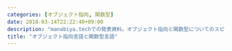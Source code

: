 ```yaml
---
categories: [オブジェクト指向, 関数型]
date: 2018-03-14T22:22:40+09:00
description: "manabiya.techでの発表資料。オブジェクト指向と関数型についてのスピリチュアルな話"
title: "オブジェクト指向言語と関数型言語"
---
```

<section data-markdown
    data-separator="\n===\n"
    data-vertical="\n---\n"
    data-notes="^Note:">
<script type="text/template">

# はじめに
----------

* 椅子のキーストラップは是非お持ち帰り下さい
* 主にプログラミング言語を1つ覚えたくらいの人を対象にしています
* トークで40分全部使い切る予定なので質問はこのあとの職員室でお願いします
* たまに細かい話が出てきますがスルーして下さい
  + 主に重箱の角をつつく人への対策です

===

<h1>
オブジェクト指向言語  
と  
関数型言語
</h1>

----------------

[MANABIYA](https://manabiya.tech/) 2日目5時間目@ギャラリーB  
[#manabiya](https://twitter.com/search?src=typd&q=%23manabiya&lang=ja)

<!-- .slide: class="center" -->
===
# About Me
---------
![κeenのアイコン](/images/kappa.png) <!-- .element: style="position:absolute;right:0;z-index:-1" width="20%" -->

 * κeen
 * [@blackenedgold](https://twitter.com/blackenedgold)
 * Github: [KeenS](https://github.com/KeenS)
 * [Idein Inc.](https://idein.jp/)のエンジニア
 * 言語処理系を作るのが好き
 * 仕事での経験: Java, Scala, Rust
 * 趣味: C, Common Lisp, Standard ML, Rust

===

# 話すこと
--------

* オブジェクト指向/関数型"プログラミング"とはパラダイムのことだよ
* オブジェクト指向/関数型"言語"とはそのパラダイムを支援する言語のことだよ
* 言語とパラダイムの区別を明確に！

===

# 理想のソフトウェア
-------------------

* 変更に強いソフトウェア
* バグの少ないソフトウェア
* 凝集度を高めて結合度を低めたい
  + 似たようなものは同じところに
  + 互いの依存関係を減らす
* 理想のソフトウェアを作るには？

===

# パラダイム
-----------

* [Wikipedia](https://ja.wikipedia.org/wiki/%E3%83%97%E3%83%AD%E3%82%B0%E3%83%A9%E3%83%9F%E3%83%B3%E3%82%B0%E3%83%91%E3%83%A9%E3%83%80%E3%82%A4%E3%83%A0)
* プログラミングにおける思考のフレームワーク
  + 一貫性の取れた設計
  + 組み合わせたときの相性の良さ
  + 一度理解するとその後の学習コストが下がる
* 特定の言語に依存しない概念
* ある程度成功しやすい手法のパターン化

===

# 色々なパラダイム
------------------

* 手続き型 - プログラムとは機械の操作の記述だ
* オブジェクト指向 - プログラムとはオブジェクト間のメッセージのやりとりだ
* 関数型 - プログラムとは計算だ
* 論理型 - ...
* などなど

===

# 複数のパラダイムを知ろう<!-- .element: style="font-size: calc(var(--title-font-size) * 0.8)"-->
----------------------------


[<img src="/images/manabiya/9_langs.png" alt="いま学ぶべき第二のプログラミング言語はコレだ！ 未来のために挑戦したい9つの言語とその理由" width="320px">](https://employment.en-japan.com/engineerhub/entry/2017/05/19/110000)<!-- .element: style="float:left;"  -->

> 「ハンマーしか持っていなかったら、なんでも釘に見える」という戒めがありますが、第二言語を学ぶことは、まさにハンマー以外の道具を持つことだといえます。

===
# オブジェクト指向プログラミング と 関数型プログラミング <!-- .element: style="font-size: calc(var(--title-font-size) * 0.7)"-->
----------

* 何故この２つのパラダイム？
  + → よく使われるパラダイム2つ
* 片方しか経験ない人はもう片方も学んでみよう
  + パラダイムが違うので最初は馴れない
  + コツは過去の成功体験を捨てること
    - パラダイムが違うと作法も違う
* ベタな手続き型プログラミングよりいいコードを書きたい

===
# 参考図書
----------

[<img src="http://image.gihyo.co.jp/assets/images/cover/2016/9784774183619.jpg" alt="オブジェクト指向設計実践ガイド" width="100%">](http://gihyo.jp/book/2016/978-4-7741-8361-9) <!-- .element: style="float:left;width:45%;"-->
[<img src="http://image.gihyo.co.jp/assets/images/cover/2016/9784774183909.jpg" alt="関数プログラミング実践入門" width="100%">](http://gihyo.jp/book/2016/978-4-7741-8390-9)     <!-- .element: style="float:right;width:45%;"-->

===

# OOPって？
----------------------
**オブジェクト** 同士の **メッセージング** によるプログラミング手法

* コード同士の依存関係を上手く管理したい
* 依存関係を上手く扱うことで変更に強いソフトウェアへ
  * [DDD](https://ja.wikipedia.org/wiki/%E3%83%89%E3%83%A1%E3%82%A4%E3%83%B3%E9%A7%86%E5%8B%95%E8%A8%AD%E8%A8%88)などの設計手法
* コードの分割
* コードの再利用

===

# FPって？
--------------------
**副作用** を出来るだけ使わないプログラミング手法[※](https://twitter.com/esumii/status/638591159518887936)

* 副作用 = 計算以外のもの
  + 破壊的変更、出入力など(深入りするとややこしい)
* 状態を排除→文脈に依存しないコードへ
  * 読みやすくなる
  * バグが少なくなる
* コードの分割と合成


===

# 何が違うの？
------------

<table style="width:100%">
<tr style="border-bottom: solid 3px #000"><th style="border-right: solid 3px #000"></th><th>OOP</th><th>FP</th></tr>
<tr><th style="border-right: solid 3px #000">状態</th><td>隠蔽</td><td>排除</td></tr>
<tr><th style="border-right: solid 3px #000">誰が</th><td>オブジェクト</td><td>関数</td></tr>
<tr><th style="border-right: solid 3px #000">対象</th><td>メッセージ</td><td>データ</td></tr>
<tr><th style="border-right: solid 3px #000">抽象</th><td>データ</td><td>処理</td></tr>
</table>


===
# 手続き的(自然言語)
-------------------------

入力: `array` - 配列,  `n` - 配列の長さ  
出力: `array`の要素の合計

1. `sum = 0`, `i=0` とする
2. もし`i` が`n`未満なら4へ飛ぶ
3. 7へ飛ぶ
4. `sum`に`array`の`i`番目を足したものを`sum`に代入
5. `i`をインクリメント
6. 2へ飛ぶ
7. `sum`を返す

===

# 手続き的(C言語)
----------------

``` c
int
procedual_sum(const int array[], size_t n)
{
  int sum = 0;

  for(size_t i = 0; i < n; i++) {
    sum += array[i];
  }

  return sum;
}
```
===

# OOP的発想
----------

* データの中身を列挙するオブジェクト(イテレータ)を用意しよう
  + イテレータはデータにメッセージを送って取得しよう
* イテレータにメッセージを送って要素を取得しよう
* イテレータがあればデータの実装に依存しなくなるな

===
# イメージ

<img src="/images/manabiya/object.png" width="100%" height="100%">


===

# OOPコード例(C言語)
-------------------

``` c
struct iterable {
  struct iter *(*iter)(const struct iterable *);
  void (*fin)(struct iterable *);
};

struct iter {
  int (*next)(struct iter *);
  bool (*has_next)(const struct iter *);
  void (*fin)(struct iter *);
};

int
objective_sum(const struct iterable *data)
{
  int sum = 0;
  struct iter *iter = data->iter(data);
  while (iter->has_next(iter)) {
    sum += iter->next(iter);
  }
  iter->fin(iter);

  return sum;
}
```

===
# 実装イメージ

<img src="/images/manabiya/object_impl.png" width="100%" height="100%">


===
# OOPコード例(C言語) 実装<!-- .element: style="font-size: calc(var(--title-font-size) * 0.8)"-->
-------------------

``` c++
struct array_list {
  struct iterable super;
  int (*get)(const struct array_list *, size_t i);
  size_t (*len)(const struct array_list *);
  int *inner;
  size_t n;
};


struct array_list_iter {
  struct iter super;
  const struct array_list *array;
  size_t i;
};

struct iter *array_list_iter(const struct iterable *);

void array_list_fin(struct iterable *);
int array_list_get(const struct array_list *, size_t);
size_t array_list_len(const struct array_list *);

struct array_list_iter *array_list_iter_new(const struct array_list *);
void array_list_iter_fin(struct iter *);
int array_list_iter_next(struct iter *);
bool array_list_iter_has_next(const struct iter *);


struct array_list *
array_list_new(int *inner, size_t n)
{
  struct array_list *array = (struct array_list *)malloc(sizeof(struct array_list));
  if (! array) {
    return array;
  }

  array->super.iter = array_list_iter;
  array->super.fin = array_list_fin;
  array->get = array_list_get;
  array->len = array_list_len;
  array->inner = inner;
  array->n = n;

  return array;
}

void
array_list_fin(struct iterable *super)
{
  struct array_list *self = (struct array_list *) super;
  free(self);
}

struct iter *
array_list_iter(const struct iterable *super)
{
  struct array_list *self = (struct array_list *) super;

  return (struct iter *)array_list_iter_new(self);
}

int
array_list_get(const struct array_list *self, size_t i)
{
  return self->inner[i];
}

size_t
array_list_len(const struct array_list *self)
{
  return self->n;
}


struct array_list_iter *
array_list_iter_new(const struct array_list *array)
{
  struct array_list_iter *iter = malloc(sizeof(struct array_list_iter));
  if (! iter) {
    return iter;
  }

  iter->array = array;
  iter->i = 0;
  iter->super.fin = array_list_iter_fin;
  iter->super.next = array_list_iter_next;
  iter->super.has_next = array_list_iter_has_next;

  return iter;

}

void
array_list_iter_fin(struct iter *super)
{
  struct array_list_iter *self = (struct array_list_iter *)super;
  free(self);
}

int
array_list_iter_next(struct iter *super)
{
  struct array_list_iter *self = (struct array_list_iter *)super;
  int ret = self->array->get(self->array, self->i);

  self->i++;

  return ret;
}
```

===
# OOPコードの特徴
-----

* オブジェクトにメッセージを送ってループを書いた
  + オブジェクト = `iter`
  + メッセージ = `has_next`、`next`
* インターフェースと実装を分離してコードを書いた
  + インターフェース = `iterable`、`iter`
  + 実装 = `array_list`、`array_list_iter`
* データの中身を知らなくてもコードを書けた
  + 木構造や辞書などにも適用できる
* 具体的実装がなくてもコードを書けた
  + コードの分割ができる

===

# FP的発想
----------

* 配列の中身の合計を求める式を立てよう
* 計算を一般化して汎用性をあげよう
* それをプログラムとして書き下そう

===
# FP的記述
----------

\\\[
\begin{align}
S\_0 &= 0 \\\\
S\_n &= S\_{n-1} + arr[n - 1]
\end{align}
\\\]


===
# FP的記述
----------

\\\[
\begin{align}
S\_0 &= init \\\\
S\_n &= f(S\_{n-1}, arr[n - 1])
\end{align}
\\\]

===
# FPコード例(C言語)
-------------------

``` c++
int
reduce(const int array[], const size_t n, const int init, int(*f)(const int, const int))
{
  if (n == 0) {
    return init;
  } else {
    return f(reduce(array, n - 1, init, f), array[n - 1]);
  }
}


int
add(const int x, const int y)
{
  return x + y;
}

int
functional_sum(const int array[], const size_t n)
{
  return reduce(array, n, 0, add);
}
```

===

# FP的コードの特徴
----------------

* ループと中身に分解してコードを書いた
  + ループ = `for文` → `reduce`
  + 中身 = `sum += array[i]` → `add`
  + 制御構造を関数にできた
* 副作用(変数の更新)を行わずにコードを書いた
* 宣言的になった

===
# OOPコードの問題点
----------------
* メッセージパッシングの書き方が冗長
  ```
  obj->msg(obj)
  ```
* 普通のコードより遅そう
  + 毎回関数ポインタ経由でメッセージ
  + ことある毎にオブジェクトを作る
    - 今回は余計にイテレータオブジェクトを作った
* `int`と`+`はオブジェクトとメッセージになってない
  + 設計の一貫性がとれてない
* メッセージ増やすとデータサイズが増えそう

===
# FPコードの問題点
---------------

* 余計な関数定義が増える
  + 足し算するための`add`関数を定義した
* データに依存したコードになっている
  + 他のデータ型に対して適用できない
* 副作用を使わない
  + 機械の操作とは大分違う
* 一般には毎回データのコピーが発生する
  + 今回の例では運良く`int`しかコピーしなかった

===

# 問題の解決案
--------------
言語による<!-- .element: class="fragment" data-fragment-index="1" -->

* 対象にしているものが広すぎる<!-- .element: class="fragment" data-fragment-index="2" -->
* 具体的な言語抜きに語っても意味がない<!-- .element: class="fragment" data-fragment-index="2" -->

===
そのまえに

# XXX言語とは
------------

[関数型プログラミングの今昔](https://www.slideshare.net/ksknac/120901fp-key)
* オブジェクト指向(プログラミングを支援する)言語
* 関数型(プログラミングを支援する)言語
* マルチパラダイム言語もある
  + 複数のプログラミングパラダイムを支援
  + それらを混ぜて使うことも

===
# OOP言語色々
---------------------
* メソッド呼び出し構文があればOOPを支援(?)
  + `obj->msg(obj)` → `obj.msg()`
* クラスベース
  + Ruby Java C# Python C++ ...
  + 単一継承/多重継承の違いも
* プロトタイプベース
  + Smalltalk JS ...
* その他
  + go rust ...


===

# クラスベースの特徴
---------------------
* メッセージはクラスが知っている
  + メッセージを増やしてもオブジェクトは肥大化しない
* クラス継承によるインターフェースと実装の再利用
  + ある意味では親と子の密結合
* リスコフの置換則
  + 親クラスはいつでもサブクラスに置き換えられるべき
* 差分プログラミングをするとスパゲッティコードになる

> 「オブジェクトの階層構造をコストとして払う代わりに、メッセージの移譲は無料で手に入れられる」

===

<img src="/images/manabiya/class_method.png" width="100%" height="100%">

===
抽象の境界と差分プログラミングとスパゲッティコード

<img src="/images/manabiya/abstract.png" width="100%" height="100%">

===
抽象の境界と差分プログラミングとスパゲッティコード

<img src="/images/manabiya/bad_abstract.png" width="100%" height="100%">


===
# Javaの特徴
------
* クラスベース単一継承
* 抽象クラスやインターフェースによる抽象化
* プリミティブ型はオブジェクトじゃない
* 遅くならない工夫
  + → 実行しながら高速化
  + → メモリ管理の改善
* 割とクラスの機能が強い
  + クラスが名前空間も兼任
  + スタンドアロンな関数が書けない（かった）
  + コールバックには無名クラスとか

===
# Javaのコード例
------

``` java
abstract class Figure {
  void draw() {}
  abstract void move(int dx, int dy);
}

class Triangle extends Figure {
  Point a;
  Point b;
  Point c;

  @Override
  void draw() {
    drawLine(a, b);
    drawLine(b, c);
    drawLine(c, a);
  }

  @Override
  void move(int dx, int dy) {
    a.move(dx, dy);
    b.move(dx, dy);
    c.move(dx, dy);
  }

  void drawLine(Point from, Point to) {}

  class Point {
    int x;
    int y;

    void move(int dx, int dy) {
      x += dx;
      y += dy;
    }
  }
}
```

===
# Javaのコード例について<!-- .element: style="font-size: calc(var(--title-font-size) * 0.9)"-->
------

* 設計は難しい
* `drawLine` はだれが持つべき？
  + `drawLine` ってTriangleだけのものじゃないよね
  + 本来は `new Line().draw()` では？
  + でも毎回オブジェクト作るの？
* `ColoredTriangle` を作ろうとしたらどうする？
  + `drawLine` をオーバーライドする？
  + `new ColoredLine` にする？

===
# Rubyの特徴
-------

* クラスベース単一継承
* 生産性を重視した設計
* 数値や`+`などもオブジェクト/メソッド
* ダックタイピング
  + メッセージに応答すればなんでもいい
* クラスだけでなくモジュールも
  * mix-in
* クラスの権限がそんなに強くない
  + オープンクラス

===

# Rubyらしさ(主観)
-----------
* for文なしでの繰り返し
  + ブロック構文

``` ruby
(1..10).each{|i| puts i}
```

* [ActiveSupport](https://railsguides.jp/active_support_core_extensions.html#time)による数値の拡張など
  + オープンクラス 数値もオブジェクト `+`もメソッド

```ruby
1.week - 2.days
```

===
# Goの特徴
----------

* メソッド呼び出し構文がある
* クラスや継承はない
  + 代わりにインターフェースとインクルードがある

===

# 関数型言語色々
---------------
* ML系
 + SML
 + OCaml
 + F#
* Haskell系
 + Haskell (GHC)
 + Agda
 + Idris
* Erlang
* Lisp系
  + Clojure

<!-- .slide: style="font-size:calc(var(--base-font-size) * 0.9)" -->

===
# ありがちな機能
---------------
* 破壊的変更できないorあまりしない
* 関数の便利な扱い
  + 無名関数
  + 演算子も関数
  + 関数合成
  + 高階関数
  + カリー化(関数を返す関数)
* ※「関数型 = Haskell」はHaskellプログラマの麻疹

===
# 便利な関数の扱い
-----------------
* 高階関数 演算子も関数 関数合成

``` sml
val sum = List.foldl op+ 0;
```

``` standard-ml
val inner_product = List.foldl op+ 0 o List.map op* o ListPair.zip;
inner_product ([1, 2, 3], [1, 2, 3]); (* => 14 *)
```

* カリー化

``` standard-ml
fun findManabiya list = List.find (String.isPrefix "manabiya") list
val findManabiya = List.find (String.isPrefix "manabiya")
```

* 無名関数

``` standard-ml
String.tokens (fn c => c = #" " orelse c = #"\n")
```
===
# データコピーの話
------------------

* リストを2回コピーしてるけど遅くない？

``` standard-ml
fun inner_product l1 = let
  val l2 = ListPair.zip l1
  val l3 = List.map op* l2
in
  List.foldl op+ 0 l3
end
```

* もうちょっと一般に世の中のアルゴリズムを実装すると遅くない？

<!-- .slide: style="font-size:calc(var(--base-font-size) * 0.9)" -->

===

# データコピーの話
------------------

* リストを2回コピーしてるけど遅くない？
  + 言語による
  + [1倍〜100倍遅い](https://gist.github.com/KeenS/35345a4661dc696f467abd2de830568d)
    - 関数型言語に向いたGCアルゴリズムの採用
    - 最適化で消せる
* もうちょっと一般に世の中のアルゴリズムを実装すると遅くない？
  + A1. 遅い部分は諦めて副作用を使う
  + A2. 関数型向きデータ構造/アルゴリズムを使う
     - [純粋関数型データ構造](http://asciidwango.jp/post/160831986220/%E7%B4%94%E7%B2%8B%E9%96%A2%E6%95%B0%E5%9E%8B%E3%83%87%E3%83%BC%E3%82%BF%E6%A7%8B%E9%80%A0)
     - [関数プログラミング 珠玉のアルゴリズムデザイン](http://shop.ohmsha.co.jp/shopdetail/000000004066/)

<!-- .slide: style="font-size:calc(var(--base-font-size) * 0.9)" -->

===

# Clojureの特徴
---------------

* デフォルトイミュータブルなLisp方言
* イミュータブルHashMap/Set
  + イミュータブルだけどデータを全部コピーする訳ではない
  + [HAMT](https://en.wikipedia.org/wiki/Hash_array_mapped_trie)

``` clojure
(aoosc {:name "κeen"} :age 25)
  ; ->{:age 25, :name "κeen"}
```

* 並列プログラミングに強い
  + データ競合が起きない

===

# SMLの特徴
------
* 強い静的型付
* 普通に破壊的変更あるよ
* モジュールによるカプセル化
* ファンクタによる依存の注入

===

# SMLのコード例
------
* モジュールによるカプセル化
  + データに対する操作を一箇所に集めるのは変わらない

``` standard-ml
structure MyList: sig
              type t
              val len: t -> int
              val get: t -> int -> int
          end = struct
    type t = int list
    val len = List.length
    fun get (x::xs) 0 = x
      | get (x::xs) n = get xs (n-1)
end

```

===
# SMLのコード例
------
* ファンクタによる依存の注入

``` standard-ml
functor Make(Foldable: sig
                 type 'a t
                 val fold: ('a * 'b -> 'b) -> 'b -> 'a t -> 'b
             end) = struct
    val sum = Foldable.fold op+ 0
end
```

===
# Haskell(GHC)の特徴
----------
* 強い静的型付け
* 強力な型システム
* 型クラスによるデータ抽象
* 純粋
  + 破壊的変更とIOを基本許さない
  + 全て式になる
    - 雑にいうとセミコロンなしでプログラミングする
  + 入力からのみ出力が決まる → 型をみたら関数の使い方が大体分かる
* 遅延評価
  + 必要になるまで値を計算しない
    - 評価の順番も変わる
  + 純粋なのでプログラムの結果は変わらない
    - (細かいことを言うと無限ループの挙動が違うけど)

<!-- .slide: style="font-size:calc(var(--base-font-size) * 0.8)" -->

===
# Haskell(GHC)のコード例<!-- .element: style="font-size: calc(var(--title-font-size) * 0.8)"-->
----------

* 型クラスによるデータ抽象

``` haskell
{-# LANGUAGE NamedFieldPuns #-}

class Drawable a where
  draw :: a -> ()

class Movable a where
  move :: a -> (Int, Int) -> a


data Point = Point Int Int
  deriving Show

instance Movable Point where
  move (Point x y) (dx, dy) = Point (x + dx) (y + dy)

data Triangle = Triangle {
  a:: Point,
  b:: Point,
  c:: Point
}
  deriving Show

instance Drawable Triangle where
  draw _ = ()

instance Movable Triangle where
  move Triangle{a, b, c} d = Triangle {
    a = move a d,
    b = move b d,
    c = move c d
    }
```

===

# Haskell(GHC)と逐次処理<!-- .element: style="font-size: calc(var(--title-font-size) * 0.8)"-->
----------------
> 雑にいうとセミコロンなしでプログラミングする

* 逐次処理はどうするの？(e.g. 1行読んでそれを出力)
  1. プログラムを値として扱って合成する
    ```haskell
    Program1 ○ Program2 -> Program2'
    ```
  2. 直前の値も受け取れるようにする
    ```haskell
    Program1 ○ (a -> Program2 ) -> Program2'
    ```
  3. 色々な種類のプログラムに対応可能
    ```haskell
    Program a ○ (a -> Program b) -> Program b
    ```
  4. 具体的には`>>=`という演算子で合成
     ```haskell
     getLine >>= putStrLn
     ```
  5. シンタックスシュガー
    ```haskell
    do
      s <- getLine
      putStrLn s
    ```

<!-- .slide: style="font-size:calc(var(--base-font-size) * 0.8)" -->

===

# Haskell(GHC)の遅延評価<!-- .element: style="font-size: calc(var(--title-font-size) * 0.8)"-->
----------
* 遅延評価
  + 同等のCのコードよりずっと速い
  + 計算量が変わる
  + `tarai(12, 6, 0)`で2,604,860回 vs 110回

``` haskell
tarai:: Int -> Int -> Int -> Int
tarai x y z = if x <= y
              then y
              else tarai (tarai (x-1) y z) (tarai (y-1) z x) (tarai (z-1) x y)
```

``` c
int
tarai(int x, int y, int z)
{
  if (x <= y) {
    return y;
  } else {
    return tarai(
                 tarai(x - 1, y, z),
                 tarai(y - 1, z, x),
                 tarai(z - 1, x, y)
                 );
  }
}
```


<!-- .slide: style="font-size:calc(var(--base-font-size) * 0.7)" -->

===

# 関数型言語のOOP
-----------------
* OCamlのO
* SMLのモジュールは割とOOPに似てる？
* `|>` は割とメソッドチェーンに似てる？

``` elixir
1..999
 |> Enum.filter(&(rem(&1, 3) == 0 || rem(&1, 5) == 0))
 |> Enum.sum
 |> IO.puts
```

===
# オブジェクト指向言語のFP<!-- .element: style="font-size: calc(var(--title-font-size) * 0.8)"-->
-------------------------

* 高階関数
  + Rubyのブロックも
* JavaのStreaming API
  + [FP in Java](https://www.amazon.co.jp/dp/1937785467)

===
# 結局どういう関係なの？<!-- .element: style="font-size: calc(var(--title-font-size) * 0.9)"-->
----------------------

* 大きな部分では変わらない
  + 関心毎にコードを集めて粗結合な部品を組み立てる
* オブジェクト指向は設計より
* 関数型はコーディングより
* 完全に相反するものでもない
  + マルチパラダイム言語
* 相性の悪い点もある

===
# プログラミング言語のこれから<!-- .element: style="font-size: calc(var(--title-font-size) * 0.75)"-->
--------------------------

* 今回挙げた言語はかなり古い言語
  + Ruby, Java, Haskell, SMLは20年以上前に出来た
* 古い言語は当時技術を元に設計される
  + ハードウェア
  + コンパイル技法
  + ベストプラクティス
* これからは新しい概念、いいとこ取りの言語設計も出てくる？
  + 並列並行サポート
  + 代数的データ型とパターンマッチ、無名関数
  + 所有権
  + などなど

===
# まとめ
--------

* オブジェクト指向/関数型プログラミングとはパラダイムのことだよ
* オブジェクト指向/関数型言語とはそのパラダイムを支援する言語のことだよ
  + 言語とパラダイムの区別を明確に！
* それぞれ目的もアプローチも違うよ
* 両方手札に持って使い分けようね
* これ以外にも新しい言語にも注目


</script>
</section>


